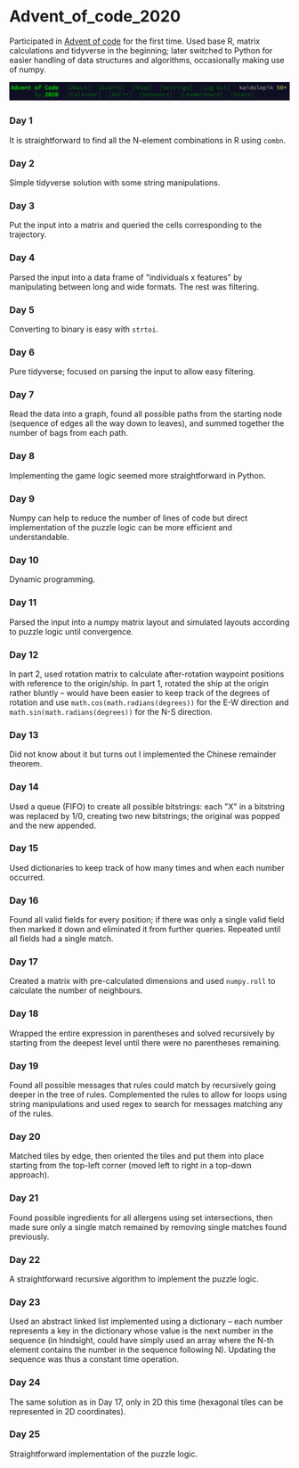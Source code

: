# Advent_of_code_2020

Participated in [Advent of code](https://adventofcode.com/) for the first time. Used base R, matrix calculations and tidyverse in the beginning; later switched to Python for easier handling of data structures and algorithms, occasionally making use of numpy.

![Advent of Code 2020](images/AoC_2020.png)

### Day 1

It is straightforward to find all the N-element combinations in R using `combn`.

### Day 2

Simple tidyverse solution with some string manipulations.

### Day 3

Put the input into a matrix and queried the cells corresponding to the trajectory.

### Day 4

Parsed the input into a data frame of "individuals x features" by manipulating between long and wide formats. The rest was filtering.

### Day 5

Converting to binary is easy with `strtoi`.

### Day 6

Pure tidyverse; focused on parsing the input to allow easy filtering.

### Day 7

Read the data into a graph, found all possible paths from the starting node (sequence of edges all the way down to leaves), and summed together the number of bags from each path.

### Day 8

Implementing the game logic seemed more straightforward in Python.

### Day 9

Numpy can help to reduce the number of lines of code but direct implementation of the puzzle logic can be more efficient and understandable.

### Day 10

Dynamic programming.

### Day 11

Parsed the input into a numpy matrix layout and simulated layouts according to puzzle logic until convergence.

### Day 12

In part 2, used rotation matrix to calculate after-rotation waypoint positions with reference to the origin/ship. In part 1, rotated the ship at the origin rather bluntly – would have been easier to keep track of the degrees of rotation and use `math.cos(math.radians(degrees))` for the E-W direction and `math.sin(math.radians(degrees))` for the N-S direction.

### Day 13

Did not know about it but turns out I implemented the Chinese remainder theorem.

### Day 14

Used a queue (FIFO) to create all possible bitstrings: each "X" in a bitstring was replaced by 1/0, creating two new bitstrings; the original was popped and the new appended.

### Day 15

Used dictionaries to keep track of how many times and when each number occurred.

### Day 16

Found all valid fields for every position; if there was only a single valid field then marked it down and eliminated it from further queries. Repeated until all fields had a single match.

### Day 17

Created a matrix with pre-calculated dimensions and used `numpy.roll` to calculate the number of neighbours.

### Day 18

Wrapped the entire expression in parentheses and solved recursively by starting from the deepest level until there were no parentheses remaining.

### Day 19

Found all possible messages that rules could match by recursively going deeper in the tree of rules. Complemented the rules to allow for loops using string manipulations and used regex to search for messages matching any of the rules.

### Day 20

Matched tiles by edge, then oriented the tiles and put them into place starting from the top-left corner (moved left to right in a top-down approach).

### Day 21

Found possible ingredients for all allergens using set intersections, then made sure only a single match remained by removing single matches found previously.

### Day 22

A straightforward recursive algorithm to implement the puzzle logic.

### Day 23

Used an abstract linked list implemented using a dictionary – each number represents a key in the dictionary whose value is the next number in the sequence (in hindsight, could have simply used an array where the N-th element contains the number in the sequence following N). Updating the sequence was thus a constant time operation.

### Day 24

The same solution as in Day 17, only in 2D this time (hexagonal tiles can be represented in 2D coordinates).

### Day 25

Straightforward implementation of the puzzle logic.
